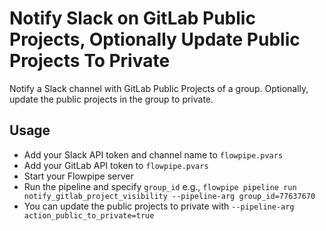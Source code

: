 # Notify Slack on GitLab Public Projects, Optionally Update Public Projects To Private

Notify a Slack channel with GitLab Public Projects of a group. Optionally, update the public projects in the group to private.

## Usage

- Add your Slack API token and channel name to `flowpipe.pvars`
- Add your GitLab API token to `flowpipe.pvars`
- Start your Flowpipe server
- Run the pipeline and specify `group_id` e.g., `flowpipe pipeline run notify_gitlab_project_visibility --pipeline-arg group_id=77637670`
- You can update the public projects to private with `--pipeline-arg action_public_to_private=true`
